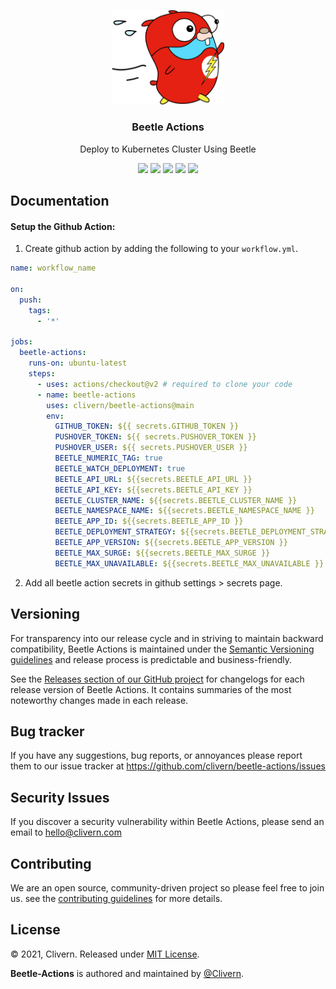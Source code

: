 <p align="center">
    <img src="https://raw.githubusercontent.com/clivern/beetle-actions/main/assets/img/gopher.png?v=0.1.0" width="180" />
    <h3 align="center">Beetle Actions</h3>
    <p align="center">Deploy to Kubernetes Cluster Using Beetle</p>
    <p align="center">
        <a href="https://travis-ci.com/Clivern/beetle-actions"><img src="https://travis-ci.com/Clivern/beetle-actions.svg?branch=main"></a>
            <a href="https://github.com/Clivern/beetle-actions/actions"><img src="https://github.com/Clivern/beetle-actions/workflows/beetle-actions/badge.svg"></a>
        <a href="https://github.com/Clivern/beetle-actions/releases"><img src="https://img.shields.io/badge/Version-0.1.0-red.svg"></a>
         <a href="https://hub.docker.com/r/clivern/beetle-actions"><img src="https://img.shields.io/badge/Docker-Latest-green"></a>
        <a href="https://github.com/Clivern/beetle-actions/blob/main/LICENSE"><img src="https://img.shields.io/badge/LICENSE-MIT-orange.svg"></a>
    </p>
</p>


## Documentation

#### Setup the Github Action:

1. Create github action by adding the following to your `workflow.yml`.

```yaml
name: workflow_name

on:
  push:
    tags:
      - '*'

jobs:
  beetle-actions:
    runs-on: ubuntu-latest
    steps:
      - uses: actions/checkout@v2 # required to clone your code
      - name: beetle-actions
        uses: clivern/beetle-actions@main
        env:
          GITHUB_TOKEN: ${{ secrets.GITHUB_TOKEN }}
          PUSHOVER_TOKEN: ${{ secrets.PUSHOVER_TOKEN }}
          PUSHOVER_USER: ${{ secrets.PUSHOVER_USER }}
          BEETLE_NUMERIC_TAG: true
          BEETLE_WATCH_DEPLOYMENT: true
          BEETLE_API_URL: ${{secrets.BEETLE_API_URL }}
          BEETLE_API_KEY: ${{secrets.BEETLE_API_KEY }}
          BEETLE_CLUSTER_NAME: ${{secrets.BEETLE_CLUSTER_NAME }}
          BEETLE_NAMESPACE_NAME: ${{secrets.BEETLE_NAMESPACE_NAME }}
          BEETLE_APP_ID: ${{secrets.BEETLE_APP_ID }}
          BEETLE_DEPLOYMENT_STRATEGY: ${{secrets.BEETLE_DEPLOYMENT_STRATEGY }}
          BEETLE_APP_VERSION: ${{secrets.BEETLE_APP_VERSION }}
          BEETLE_MAX_SURGE: ${{secrets.BEETLE_MAX_SURGE }}
          BEETLE_MAX_UNAVAILABLE: ${{secrets.BEETLE_MAX_UNAVAILABLE }}
```

2. Add all beetle action secrets in github settings > secrets page.


## Versioning

For transparency into our release cycle and in striving to maintain backward compatibility, Beetle Actions is maintained under the [Semantic Versioning guidelines](https://semver.org/) and release process is predictable and business-friendly.

See the [Releases section of our GitHub project](https://github.com/clivern/beetle-actions/releases) for changelogs for each release version of Beetle Actions. It contains summaries of the most noteworthy changes made in each release.


## Bug tracker

If you have any suggestions, bug reports, or annoyances please report them to our issue tracker at https://github.com/clivern/beetle-actions/issues


## Security Issues

If you discover a security vulnerability within Beetle Actions, please send an email to [hello@clivern.com](mailto:hello@clivern.com)


## Contributing

We are an open source, community-driven project so please feel free to join us. see the [contributing guidelines](CONTRIBUTING.md) for more details.


## License

© 2021, Clivern. Released under [MIT License](https://opensource.org/licenses/mit-license.php).

**Beetle-Actions** is authored and maintained by [@Clivern](https://github.com/clivern).
